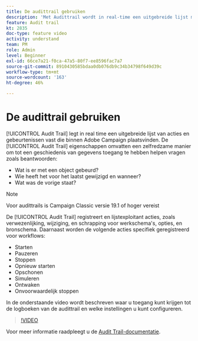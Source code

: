 ```yaml
---
title: De audittrail gebruiken
description: 'Met Audittrail wordt in real-time een uitgebreide lijst met acties en gebeurtenissen in Adobe Campaign vastgelegd. '
feature: Audit trail
kt: 2835
doc-type: feature video
activity: understand
team: PM
role: Admin
level: Beginner
exl-id: 66ce7a21-f0ca-47a5-80f7-ee8596fac7a7
source-git-commit: 8910430585bdaa0db076db9c34b34798f649d39c
workflow-type: tm+mt
source-wordcount: '163'
ht-degree: 46%

---
```


# De audittrail gebruiken

[!UICONTROL Audit Trail] legt in real time een uitgebreide lijst van acties en gebeurtenissen vast die binnen Adobe Campaign plaatsvinden. De [!UICONTROL Audit Trail] eigenschappen omvatten een zelfredzame manier om tot een geschiedenis van gegevens toegang te hebben helpen vragen zoals beantwoorden:

* Wat is er met een object gebeurd?
* Wie heeft het voor het laatst gewijzigd en wanneer?
* Wat was de vorige staat?

>[!NOTE]
>
>Voor audittrails is Campaign Classic versie 19.1 of hoger vereist

De [!UICONTROL Audit Trail] registreert en lijstexploitant acties, zoals verwezenlijking, wijziging, en schrapping voor werkschema&#39;s, opties, en bronschema. Daarnaast worden de volgende acties specifiek geregistreerd voor workflows:

* Starten
* Pauzeren
* Stoppen
* Opnieuw starten
* Opschonen
* Simuleren
* Ontwaken
* Onvoorwaardelijk stoppen

In de onderstaande video wordt beschreven waar u toegang kunt krijgen tot de logboeken van de audittrail en welke instellingen u kunt configureren.

>[!VIDEO](https://video.tv.adobe.com/v/27425?quality=12)

Voor meer informatie raadpleegt u de [Audit Trail-documentatie](https://experienceleague.adobe.com/docs/campaign-classic/using/monitoring-campaign-classic/production-procedures/audit-trail.html?lang=en).
